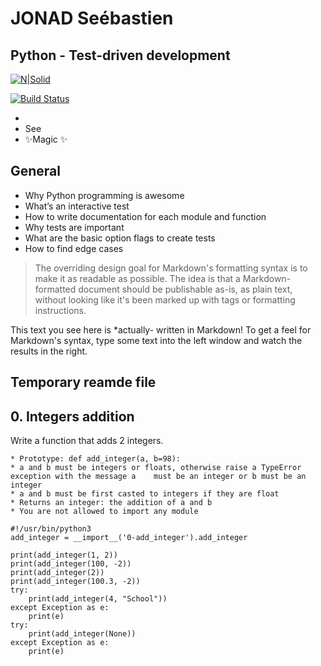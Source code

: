 # JONAD Seébastien
## Python - Test-driven development

[![N|Solid](https://cldup.com/dTxpPi9lDf.thumb.png)](https://nodesource.com/products/nsolid)

[![Build Status](https://travis-ci.org/joemccann/dillinger.svg?branch=master)](https://travis-ci.org/joemccann/dillinger)

- 
- See 
- ✨Magic ✨

## General

- Why Python programming is awesome
- What’s an interactive test
- How to write documentation for each module and function
- Why tests are important
- What are the basic option flags to create tests
- How to find edge cases


> The overriding design goal for Markdown's
> formatting syntax is to make it as readable
> as possible. The idea is that a
> Markdown-formatted document should be
> publishable as-is, as plain text, without
> looking like it's been marked up with tags
> or formatting instructions.

This text you see here is *actually- written in Markdown! To get a feel
for Markdown's syntax, type some text into the left window and
watch the results in the right.

## Temporary reamde file



## 0. Integers addition

Write a function that adds 2 integers.

    * Prototype: def add_integer(a, b=98):
    * a and b must be integers or floats, otherwise raise a TypeError exception with the message a    must be an integer or b must be an integer
    * a and b must be first casted to integers if they are float
    * Returns an integer: the addition of a and b
    * You are not allowed to import any module

```
#!/usr/bin/python3
add_integer = __import__('0-add_integer').add_integer

print(add_integer(1, 2))
print(add_integer(100, -2))
print(add_integer(2))
print(add_integer(100.3, -2))
try:
    print(add_integer(4, "School"))
except Exception as e:
    print(e)
try:
    print(add_integer(None))
except Exception as e:
    print(e)
```
